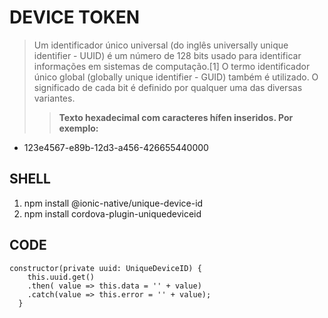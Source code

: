 # DEVICE TOKEN

> Um identificador único universal (do inglês universally unique identifier - UUID) é um número de 128 bits usado para identificar informações em sistemas de computação.[1] O termo identificador único global (globally unique identifier - GUID) também é utilizado. O significado de cada bit é definido por qualquer uma das diversas variantes. 
>>**Texto hexadecimal com caracteres hífen inseridos. Por exemplo:**

- 123e4567-e89b-12d3-a456-426655440000

## SHELL

1. npm install @ionic-native/unique-device-id
2. npm install cordova-plugin-uniquedeviceid

## CODE

```
constructor(private uuid: UniqueDeviceID) {
    this.uuid.get()
    .then( value => this.data = '' + value)
    .catch(value => this.error = '' + value);
  }
```

